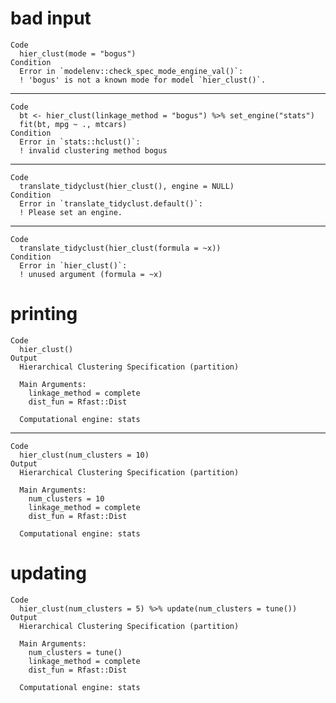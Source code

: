 # bad input

    Code
      hier_clust(mode = "bogus")
    Condition
      Error in `modelenv::check_spec_mode_engine_val()`:
      ! 'bogus' is not a known mode for model `hier_clust()`.

---

    Code
      bt <- hier_clust(linkage_method = "bogus") %>% set_engine("stats")
      fit(bt, mpg ~ ., mtcars)
    Condition
      Error in `stats::hclust()`:
      ! invalid clustering method bogus

---

    Code
      translate_tidyclust(hier_clust(), engine = NULL)
    Condition
      Error in `translate_tidyclust.default()`:
      ! Please set an engine.

---

    Code
      translate_tidyclust(hier_clust(formula = ~x))
    Condition
      Error in `hier_clust()`:
      ! unused argument (formula = ~x)

# printing

    Code
      hier_clust()
    Output
      Hierarchical Clustering Specification (partition)
      
      Main Arguments:
        linkage_method = complete
        dist_fun = Rfast::Dist
      
      Computational engine: stats 
      

---

    Code
      hier_clust(num_clusters = 10)
    Output
      Hierarchical Clustering Specification (partition)
      
      Main Arguments:
        num_clusters = 10
        linkage_method = complete
        dist_fun = Rfast::Dist
      
      Computational engine: stats 
      

# updating

    Code
      hier_clust(num_clusters = 5) %>% update(num_clusters = tune())
    Output
      Hierarchical Clustering Specification (partition)
      
      Main Arguments:
        num_clusters = tune()
        linkage_method = complete
        dist_fun = Rfast::Dist
      
      Computational engine: stats 
      

